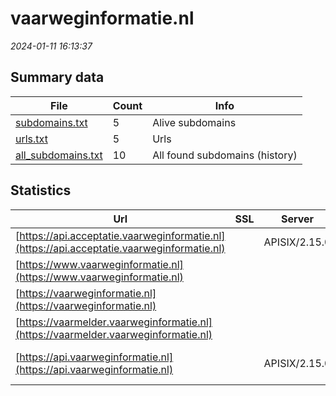 # vaarweginformatie.nl
*2024-01-11 16:13:37*
## Summary data
| File       | Count | Info |
|------------|-------|------|
|[subdomains.txt](/data/vaarweginformatie.nl/subdomains.txt)|5|Alive subdomains|
|[urls.txt](/data/vaarweginformatie.nl/urls.txt)|5|Urls|
|[all_subdomains.txt](/data/vaarweginformatie.nl/all_subdomains.txt)|10|All found subdomains (history)|
## Statistics
| Url | SSL | Server | Cookie | HSTS | CSP | XFO | XXP | RP | Tech |Title |
|------------|-------|------|------|------|------|------|------|------|------|------|
|[https://api.acceptatie.vaarweginformatie.nl](https://api.acceptatie.vaarweginformatie.nl)| |APISIX/2.15.0| | | | | | 3:white_check_mark: |Apache APISIX:2.15.0||
|[https://www.vaarweginformatie.nl](https://www.vaarweginformatie.nl)| || |:white_check_mark: | | 1:white_check_mark: | | 3:white_check_mark: |||
|[https://vaarweginformatie.nl](https://vaarweginformatie.nl)| || |:white_check_mark: | | 1:white_check_mark: | | 3:white_check_mark: |||
|[https://vaarmelder.vaarweginformatie.nl](https://vaarmelder.vaarweginformatie.nl)| || |:white_check_mark: | | | | 3:white_check_mark: |||
|[https://api.vaarweginformatie.nl](https://api.vaarweginformatie.nl)| |APISIX/2.15.0| |:white_check_mark: | | | | 3:white_check_mark: |Apache APISIX:2.15.0 HSTS||